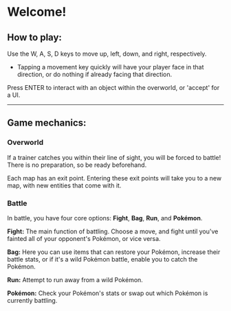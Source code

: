# Welcome!

## How to play:

Use the W, A, S, D keys to move up, left, down, and right, respectively.

- Tapping a movement key quickly will have your player face in that direction,
  or do nothing if already facing that direction.

Press ENTER to interact with an object within the overworld, or 'accept' for a UI.

---

## Game mechanics:

### Overworld

If a trainer catches you within their line of sight, you will be forced to battle!
There is no preparation, so be ready beforehand.

Each map has an exit point.
Entering these exit points will take you to a new map, with new entities that come with
it.

### Battle

In battle, you have four core options: **Fight**, **Bag**, **Run**, and **Pokémon**.

**Fight:** The main function of battling.
Choose a move, and fight until you've fainted all of your opponent's Pokémon, or vice versa.

**Bag:** Here you can use items that can restore your Pokémon,
increase their battle stats, or if it's a wild Pokémon battle,
enable you to catch the Pokémon.

**Run:** Attempt to run away from a wild Pokémon.

**Pokémon:** Check your Pokémon's stats or swap out which Pokémon is currently battling.